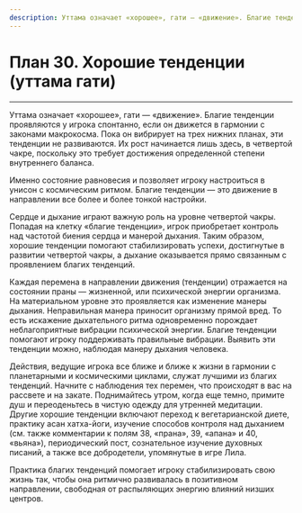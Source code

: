 ```yaml
---
description: Уттама означает «хорошее», гати — «движение». Благие тенденции проявляются у игрока спонтанно, если он движется в гармонии с законами макрокосма.
---
```

# План 30. Хорошие тенденции (уттама гати)


---
Уттама означает «хорошее», гати — «движение». Благие тенденции проявляются у игрока спонтанно, если он движется в гармонии с законами макрокосма. Пока он вибрирует на трех нижних планах, эти тенденции не развиваются. Их рост начинается лишь здесь, в четвертой чакре, поскольку это требует достижения определенной степени внутреннего баланса. 

Именно состояние равновесия и позволяет игроку настроиться в унисон с космическим ритмом. Благие тенденции — это движение в направлении все более и более тонкой настройки. 

Сердце и дыхание играют важную роль на уровне четвертой чакры. Попадая на клетку «благие тенденции», игрок приобретает контроль над частотой биения сердца и манерой дыхания. Таким образом, хорошие тенденции помогают стабилизировать успехи, достигнутые в развитии четвертой чакры, а дыхание оказывается прямо связанным с проявлением благих тенденций. 

Каждая перемена в направлении движения (тенденции) отражается на состоянии праны — жизненной, или психической энергии организма. На материальном уровне это проявляется как изменение манеры дыхания. Неправильная манера приносит организму прямой вред. То есть искажение дыхательного ритма одновременно порождает неблагоприятные вибрации психической энергии. Благие тенденции помогают игроку поддерживать правильные вибрации. Выявить эти тенденции можно, наблюдая манеру дыхания человека. 

Действия, ведущие игрока все ближе и ближе к жизни в гармонии с планетарными и космическими циклами, служат лучшими из благих тенденций. Начните с наблюдения тех перемен, что происходят в вас на рассвете и на закате. Поднимайтесь утром, когда еще темно, примите душ и переоденьтесь в чистую одежду для утренней медитации. Другие хорошие тенденции включают переход к вегетарианской диете, практику асан хатха-йоги, изучение способов контроля над дыханием (см. также комментарии к полям 38, «прана», 39, «апана» и 40, «вьяна»), периодический пост, сознательное изучение духовных писаний, а также все добродетели, упомянутые в игре Лила. 

Практика благих тенденций помогает игроку стабилизировать свою жизнь так, чтобы она ритмично развивалась в позитивном направлении, свободная от распыляющих энергию влияний низших центров.
